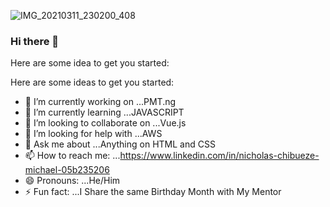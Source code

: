 ![IMG_20210311_230200_408](https://user-images.githubusercontent.com/75815637/110983378-f75ffd80-8369-11eb-9e0b-3477bd586934.jpg)
### Hi there 👋

Here are some idea to get you started:

Here are some ideas to get you started:

- 🔭 I’m currently working on ...PMT.ng
- 🌱 I’m currently learning ...JAVASCRIPT
- 👯 I’m looking to collaborate on ...Vue.js
- 🤔 I’m looking for help with ...AWS
- 💬 Ask me about ...Anything on HTML and CSS
- 📫 How to reach me: ...https://www.linkedin.com/in/nicholas-chibueze-michael-05b235206
- 😄 Pronouns: ...He/Him
- ⚡ Fun fact: ...I Share the same Birthday Month with My Mentor

